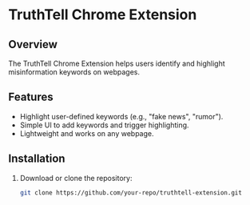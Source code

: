 # TruthTell Chrome Extension

## Overview
The TruthTell Chrome Extension helps users identify and highlight misinformation keywords on webpages.

## Features
- Highlight user-defined keywords (e.g., "fake news", "rumor").
- Simple UI to add keywords and trigger highlighting.
- Lightweight and works on any webpage.

## Installation
1. Download or clone the repository:
   ```bash
   git clone https://github.com/your-repo/truthtell-extension.git
